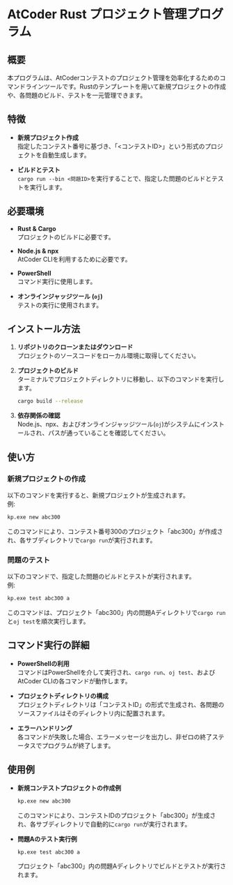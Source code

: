# AtCoder Rust プロジェクト管理プログラム

## 概要

本プログラムは、AtCoderコンテストのプロジェクト管理を効率化するためのコマンドラインツールです。Rustのテンプレートを用いて新規プロジェクトの作成や、各問題のビルド、テストを一元管理できます。

## 特徴

- **新規プロジェクト作成**  
  指定したコンテスト番号に基づき、「<コンテストID>」という形式のプロジェクトを自動生成します。

- **ビルドとテスト**  
  `cargo run --bin <問題ID>`を実行することで、指定した問題のビルドとテストを実行します。

## 必要環境

- **Rust & Cargo**  
  プロジェクトのビルドに必要です。

- **Node.js & npx**  
  AtCoder CLIを利用するために必要です。

- **PowerShell**  
  コマンド実行に使用します。

- **オンラインジャッジツール (`oj`)**  
  テストの実行に使用されます。

## インストール方法

1. **リポジトリのクローンまたはダウンロード**  
   プロジェクトのソースコードをローカル環境に取得してください。

2. **プロジェクトのビルド**  
   ターミナルでプロジェクトディレクトリに移動し、以下のコマンドを実行します。

   ```bash
   cargo build --release
   ```

3. **依存関係の確認**  
   Node.js、npx、およびオンラインジャッジツール(`oj`)がシステムにインストールされ、パスが通っていることを確認してください。

## 使い方

### 新規プロジェクトの作成

以下のコマンドを実行すると、新規プロジェクトが生成されます。  
例:  

```bash
kp.exe new abc300
```

このコマンドにより、コンテスト番号300のプロジェクト「abc300」が作成され、各サブディレクトリで`cargo run`が実行されます。

### 問題のテスト

以下のコマンドで、指定した問題のビルドとテストが実行されます。  
例:  

```bash
kp.exe test abc300 a
```

このコマンドは、プロジェクト「abc300」内の問題Aディレクトリで`cargo run`と`oj test`を順次実行します。

## コマンド実行の詳細

- **PowerShellの利用**  
  コマンドはPowerShellを介して実行され、`cargo run`、`oj test`、およびAtCoder CLIの各コマンドが動作します。

- **プロジェクトディレクトリの構成**  
  プロジェクトディレクトリは「コンテストID」の形式で生成され、各問題のソースファイルはそのディレクトリ内に配置されます。

- **エラーハンドリング**  
  各コマンドが失敗した場合、エラーメッセージを出力し、非ゼロの終了ステータスでプログラムが終了します。

## 使用例

- **新規コンテストプロジェクトの作成例**

  ```bash
  kp.exe new abc300
  ```

  このコマンドにより、コンテストIDのプロジェクト「abc300」が生成され、各サブディレクトリで自動的に`cargo run`が実行されます。

- **問題Aのテスト実行例**

  ```bash
  kp.exe test abc300 a
  ```

  プロジェクト「abc300」内の問題Aディレクトリでビルドとテストが実行されます。
